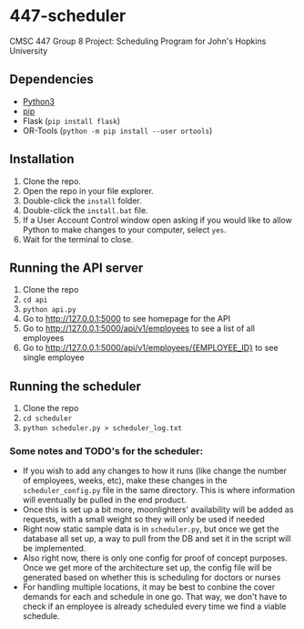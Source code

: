 # 447-scheduler
CMSC 447 Group 8 Project: Scheduling Program for John's Hopkins University

## Dependencies
* [Python3](https://www.python.org/downloads/)
* [pip](https://www.liquidweb.com/kb/install-pip-windows/)
* Flask (`pip install flask`)
* OR-Tools (`python -m pip install --user ortools`)

## Installation
1. Clone the repo.
1. Open the repo in your file explorer.
1. Double-click the `install` folder.
1. Double-click the `install.bat` file.
1. If a User Account Control window open asking if you would like to allow Python to make changes to your computer, select `yes`.
1. Wait for the terminal to close.

## Running the API server
1. Clone the repo
1. `cd api`
1. `python api.py`
1. Go to http://127.0.0.1:5000 to see homepage for the API
1. Go to http://127.0.0.1:5000/api/v1/employees to see a list of all employees 
1. Go to http://127.0.0.1:5000/api/v1/employees/{EMPLOYEE_ID} to see single employee

## Running the scheduler
1. Clone the repo
1. `cd scheduler`
1. `python scheduler.py > scheduler_log.txt`

### Some notes and TODO's for the scheduler:
* If you wish to add any changes to how it runs (like change the number of employees, weeks, etc), make these changes in the `scheduler_config.py` file in the same directory. This is where information will eventually be pulled in the end product.
* Once this is set up a bit more, moonlighters' availability will be added as requests, with a small weight so they will only be used if needed
* Right now static sample data is in `scheduler.py`, but once we get the database all set up, a way to pull from the DB and set it in the script will be implemented.
* Also right now, there is only one config for proof of concept purposes. Once we get more of the architecture set up, the config file will be generated based on whether this is scheduling for doctors or nurses
* For handling multiple locations, it may be best to conbine the cover demands for each and schedule in one go. That way, we don't have to check if an employee is already scheduled every time we find a viable schedule.
